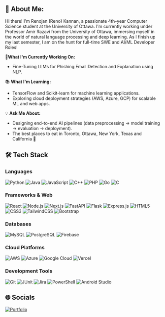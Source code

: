 ## 👋 About Me:
Hi there! I'm Renojan (Reno) Kannan, a passionate 4th-year Computer Science student at the University of Ottawa. I'm currently working under Professor Amir Razavi from the University of Ottawa, immersing myself in the world of natural language processing and deep learning. As I finish up my last semester, I am on the hunt for full-time SWE and AI/ML Developer Roles!

🚀**What I'm Currently Working On:**
- Fine-Tuning LLMs for Phishing Email Detection and Explanation using NLP.

📚 **What I'm Learning:**
- TensorFlow and Scikit-learn for machine learning applications.
- Exploring cloud deployment strategies (AWS, Azure, GCP) for scalable ML and web apps.

💡 **Ask Me About:**
- Designing end-to-end AI pipelines (data preprocessing → model training → evaluation → deployment).
- The best places to eat in Toronto, Ottawa, New York, Texas and California 🥩

## 🛠️ Tech Stack 

### Languages  
![Python](https://img.shields.io/badge/Python-3776AB?style=for-the-badge&logo=python&logoColor=white) ![Java](https://img.shields.io/badge/Java-ED8B00?style=for-the-badge&logo=openjdk&logoColor=white) ![JavaScript](https://img.shields.io/badge/JavaScript-F7DF1E?style=for-the-badge&logo=javascript&logoColor=black) ![C++](https://img.shields.io/badge/C%2B%2B-00599C?style=for-the-badge&logo=c%2B%2B&logoColor=white) ![PHP](https://img.shields.io/badge/PHP-777BB4?style=for-the-badge&logo=php&logoColor=white) ![Go](https://img.shields.io/badge/Go-00ADD8?style=for-the-badge&logo=go&logoColor=white) ![C](https://img.shields.io/badge/C-A8B9CC?style=for-the-badge&logo=c&logoColor=white)  

### Frameworks & Web  
![React](https://img.shields.io/badge/React-20232A?style=for-the-badge&logo=react&logoColor=61DAFB) ![Node.js](https://img.shields.io/badge/Node%20js-339933?style=for-the-badge&logo=nodedotjs&logoColor=white) ![Next.js](https://img.shields.io/badge/Next.js-000000?style=for-the-badge&logo=nextdotjs&logoColor=white) ![FastAPI](https://img.shields.io/badge/FastAPI-009688?style=for-the-badge&logo=fastapi&logoColor=white) ![Flask](https://img.shields.io/badge/Flask-000000?style=for-the-badge&logo=flask&logoColor=white) ![Express.js](https://img.shields.io/badge/Express.js-404D59?style=for-the-badge) 
![HTML5](https://img.shields.io/badge/HTML5-E34F26?style=for-the-badge&logo=html5&logoColor=white) ![CSS3](https://img.shields.io/badge/CSS3-1572B6?style=for-the-badge&logo=css3&logoColor=white) ![TailwindCSS](https://img.shields.io/badge/Tailwind_CSS-38B2AC?style=for-the-badge&logo=tailwind-css&logoColor=white) ![Bootstrap](https://img.shields.io/badge/Bootstrap-563D7C?style=for-the-badge&logo=bootstrap&logoColor=white)  

### Databases  
![MySQL](https://img.shields.io/badge/MySQL-005C84?style=for-the-badge&logo=mysql&logoColor=white) ![PostgreSQL](https://img.shields.io/badge/PostgreSQL-316192?style=for-the-badge&logo=postgresql&logoColor=white) ![Firebase](https://img.shields.io/badge/Firebase-FFCA28?style=for-the-badge&logo=firebase&logoColor=black)  

### Cloud Platforms  
![AWS](https://img.shields.io/badge/AWS-232F3E?style=for-the-badge&logo=amazon-aws&logoColor=white) ![Azure](https://img.shields.io/badge/Azure-0078D4?style=for-the-badge&logo=microsoft-azure&logoColor=white) ![Google Cloud](https://img.shields.io/badge/Google_Cloud-4285F4?style=for-the-badge&logo=google-cloud&logoColor=white) ![Vercel](https://img.shields.io/badge/Vercel-000000?style=for-the-badge&logo=vercel&logoColor=white)  

### Development Tools  
![Git](https://img.shields.io/badge/Git-F05032?style=for-the-badge&logo=git&logoColor=white) ![JUnit](https://img.shields.io/badge/JUnit-25A162?style=for-the-badge&logo=junit5&logoColor=white) ![Jira](https://img.shields.io/badge/Jira-0052CC?style=for-the-badge&logo=jira&logoColor=white) ![PowerShell](https://img.shields.io/badge/PowerShell-5391FE?style=for-the-badge&logo=powershell&logoColor=white) ![Android Studio](https://img.shields.io/badge/Android_Studio-3DDC84?style=for-the-badge&logo=android-studio&logoColor=white) 

## 🌐 Socials
[![Portfolio](https://img.shields.io/badge/LinkedIn-0077B5?style=for-the-badge&logo=linkedin&logoColor=white)](https://www.linkedin.com/in/renojan-kannan/)

<!--
**Reno0213/Reno0213** is a ✨ _special_ ✨ repository because its `README.md` (this file) appears on your GitHub profile.

Here are some ideas to get you started:

- 🔭 I’m currently working on ...
- 🌱 I’m currently learning ...
- 👯 I’m looking to collaborate on ...
- 🤔 I’m looking for help with ...
- 💬 Ask me about ...
- 📫 How to reach me: ...
- 😄 Pronouns: ...
- ⚡ Fun fact: ...
-->
